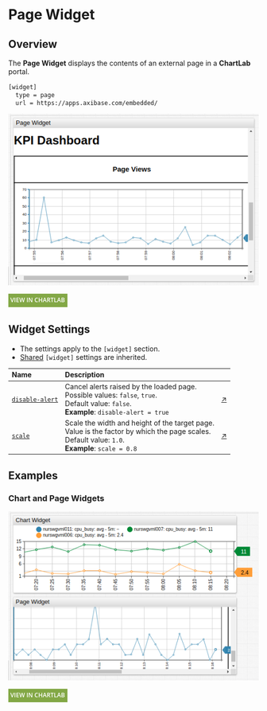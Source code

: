 # Page Widget

## Overview

The **Page Widget** displays the contents of an external page in a **ChartLab** portal.

```ls
[widget]
  type = page
  url = https://apps.axibase.com/embedded/
```

![](./images/page-widget-title.png)

[![](../../images/button.png)](https://apps.axibase.com/chartlab/60d336ab)

## Widget Settings

* The settings apply to the `[widget]` section.
* [Shared](../shared/README.md#widget-settings) `[widget]` settings are inherited.

Name | Description | &nbsp;
:--|:--|:--
<a name="disable-alert"></a>[`disable-alert`](#disable-alert) | Cancel alerts raised by the loaded page.<br>Possible values: `false`, `true`.<br>Default value: `false`.<br>**Example**: `disable-alert = true` | [↗](https://apps.axibase.com/chartlab/6a7aee6b)
<a name="scale"></a>[`scale`](#scale)| Scale the width and height of the target page.<br>Value is the factor by which the page scales.<br>Default value: `1.0`.<br>**Example**: `scale = 0.8`| [↗](https://apps.axibase.com/chartlab/ec1e947a)

## Examples

### Chart and Page Widgets

![](./images/chart-and-page-widget.png)

[![](../../images/button.png)](https://apps.axibase.com/chartlab/3d0640c8)